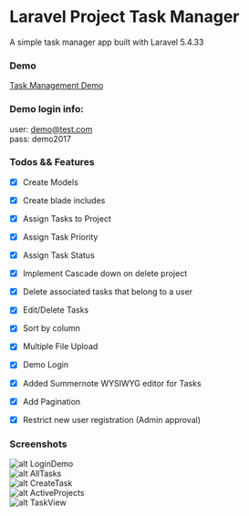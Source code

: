 # Laravel Project Task Manager

A simple task manager app built with Laravel 5.4.33


### Demo
[Task Management Demo](http://taskmanager.juancadima.com/)


### Demo login info:
user: demo@test.com <br/>
pass: demo2017


### Todos && Features
* [X] Create Models
* [X] Create blade includes
* [X] Assign Tasks to Project
* [X] Assign Task Priority
* [X] Assign Task Status
* [X] Implement Cascade down on delete project
* [X] Delete associated tasks that belong to a user
* [X] Edit/Delete Tasks
* [X] Sort by column
* [X] Multiple File Upload
* [X] Demo Login
* [X] Added Summernote WYSIWYG editor for Tasks
* [X] Add Pagination
* [X] Restrict new user registration (Admin approval)


### Screenshots

![alt LoginDemo](http://juancadima.com/wp-content/uploads/login.jpg)
<br/>
![alt AllTasks](http://juancadima.com/wp-content/uploads/alltasks.jpg)
<br/>
![alt CreateTask](http://juancadima.com/wp-content/uploads/createtask.jpg)
<br/>
![alt ActiveProjects](http://juancadima.com/wp-content/uploads/listofactiveprojects.jpg)
<br/>
![alt TaskView](http://juancadima.com/wp-content/uploads/taskview.jpg)